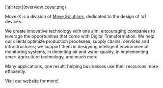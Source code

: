 ![alt text](overview cover.png)

Move-X is a division of [Move Solutions](https://www.movesolutions.it/), dedicated to the design of IoT devices. 

We create innovative technology with one aim: encouraging companies to leverage the opportunities that come with Digital Transformation. We help our clients optimize production processes, supply chains, services and infrastructures; we support them in designing intelligent environmental monitoring systems, in detecting air and water quality, in implementing smart agriculture technology, and much more. 

Many applications, one result: helping businesses use their resources more efficiently.

Visit [our website](https://www.move-x.it/) for more!
